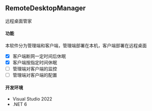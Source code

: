 ## RemoteDesktopManager
远程桌面管家
#### 功能
本软件分为管理端和客户端，管理端部署在本机，客户端部署在远程桌面
*  [x] 客户端断网一定时间后休眠
* [x] 客户端按指定时间休眠
* [  ]  管理端对客户端的监控
* [  ] 管理端对客户端的配置

#### 开发环境
* Visual Studio 2022
* .NET 6